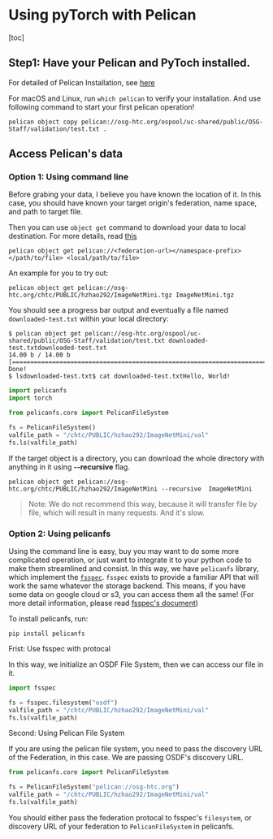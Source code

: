 

# Using pyTorch with Pelican

[toc]



## Step1: Have your Pelican and PyToch installed. 

For detailed of Pelican Installation, see [here](https://docs.pelicanplatform.org/install)

For macOS and Linux, run `which pelican` to verify your installation. And use following command to start your first pelican operation!

```shell
pelican object copy pelican://osg-htc.org/ospool/uc-shared/public/OSG-Staff/validation/test.txt .
```



## Access Pelican's data

### Option 1: Using command line 

Before grabing your data, I believe you have known the location of it. In this case, you should have known your target origin's federation, name space, and path to target file. 

Then you can use `object get` command to download your data to local destination. For more details, read [this](https://docs.pelicanplatform.org/getting-data-with-pelican/client)

```{shell}
pelican object get pelican://<federation-url></namespace-prefix></path/to/file> <local/path/to/file>
```

An example for you to try out:

```pelican object get pelican://osg-htc.org/chtc/PUBLIC/hzhao292/ImageNetMini.tgz ImageNetMini.tgz```

You should see a progress bar output and eventually a file named `downloaded-test.txt` within your local directory:

```
$ pelican object get pelican://osg-htc.org/ospool/uc-shared/public/OSG-Staff/validation/test.txt downloaded-test.txtdownloaded-test.txt 
14.00 b / 14.00 b [==============================================================================] Done!
$ lsdownloaded-test.txt$ cat downloaded-test.txtHello, World!
```

```python
import pelicanfs
import torch

from pelicanfs.core import PelicanFileSystem

fs = PelicanFileSystem()
valfile_path = "/chtc/PUBLIC/hzhao292/ImageNetMini/val"
fs.ls(valfile_path)
```



If the target object is a directory, you can download the whole directory with anything in it using **--recursive** flag.

 ```pelican object get pelican://osg-htc.org/chtc/PUBLIC/hzhao292/ImageNetMini --recursive  ImageNetMini```

> Note: We do not recommend this way, because it will transfer file by file, which will result in many requests. And it's slow.

### Option 2: Using pelicanfs

Using the command line is easy, buy you may want to do some more complicated operation, or just want to integrate it to your python code to make them streamlined and consist. In this way, we have `pelicanfs` library, which implement the [`fsspec`](https://filesystem-spec.readthedocs.io/en/latest/index.html). `fsspec` exists to provide a familiar API that will work the same whatever the storage backend. This means, if you have some data on google cloud or s3, you can access them all the same! (For more detail information,  please read [fsspec's document](https://filesystem-spec.readthedocs.io/en/latest/index.html))

To install pelicanfs, run:

```shell
pip install pelicanfs
```

Frist: Use fsspec with protocal

In this way, we initialize an OSDF File System, then we can access our file in it. 

```python
import fsspec

fs = fsspec.filesystem("osdf") 
valfile_path = "/chtc/PUBLIC/hzhao292/ImageNetMini/val"
fs.ls(valfile_path)
```

Second: Using Pelican File System

If you are using the pelican file system, you need to pass the discovery URL of the Federation, in this case. We are passing OSDF's discovery URL.

```python
from pelicanfs.core import PelicanFileSystem

fs = PelicanFileSystem("pelican://osg-htc.org")
valfile_path = "/chtc/PUBLIC/hzhao292/ImageNetMini/val"
fs.ls(valfile_path)
```

You should either pass the federation protocal to fsspec's `filesystem`, or discovery URL of your federation to `PelicanFileSystem` in pelicanfs. 

